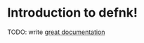 # Introduction to defnk!

TODO: write [great documentation](http://jacobian.org/writing/what-to-write/)
